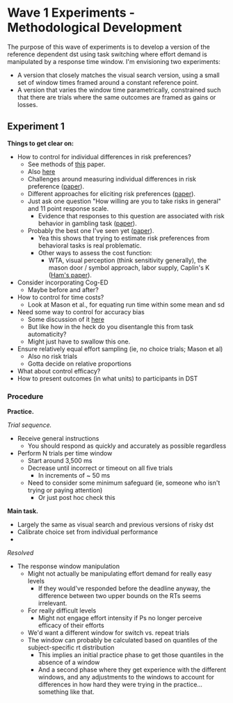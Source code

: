 # Wave 1 Experiments - Methodological Development

The purpose of this wave of experiments is to develop a version of the reference dependent
dst using task switching where effort demand is manipulated by a response time window. I'm
envisioning two experiments:

* A version that closely matches the visual search version, using a small set of window
    times framed around a constant reference point.
* A version that varies the window time parametrically, constrained such that there are
    trials where the same outcomes are framed as gains or losses.

## Experiment 1

**Things to get clear on:**

* How to control for individual differences in risk preferences?
    * See methods of [this](https://www.sciencedirect.com/science/article/abs/pii/S0006899309013213?fr=RR-1&ref=cra_js_challenge) paper.
    * Also [here](https://escholarship.org/uc/item/9pm4x231)
    * Challenges around measuring individual differences in risk preference ([paper](https://www.frontiersin.org/articles/10.3389/fpsyg.2011.00298/full)).
    * Different approaches for eliciting risk preferences ([paper](https://doi.org/10.1016/j.jebo.2012.12.023)).
    * Just ask one question "How willing are you to take risks in general" and 11 point
        response scale.
        * Evidence that responses to this question are associated with risk behavior in
            gambling task ([paper](https://doi.org/10.1111/j.1542-4774.2011.01015.x)).
    * Probably the best one I've seen yet ([paper](https://doi.org/10.1126/sciadv.1701381)).
        * Yea this shows that trying to estimate risk preferences from
            behavioral tasks is real problematic.
        * Other ways to assess the cost function:
            * WTA, visual perception (think sensitivity generally), the mason door / symbol approach, labor supply, Caplin's K ([Ham's paper](https://psyarxiv.com/wubv4/)).
* Consider incorporating Cog-ED
    * Maybe before and after?
* How to control for time costs?
    * Look at Mason et al., for equating run time within some mean and sd
* Need some way to control for accuracy bias
    * Some discussion of it [here](https://psycnet.apa.org/doi/10.1037/xhp0000957)
    * But like how in the heck do you disentangle this from task automaticity?
    * Might just have to swallow this one.
* Ensure relatively equal effort sampling (ie, no choice trials; Mason et al)
    * Also no risk trials
    * Gotta decide on relative proportions
* What about control efficacy?
* How to present outcomes (in what units) to participants in DST


### Procedure

**Practice.**


*Trial sequence.*

* Receive general instructions
    * You should respond as quickly and accurately as possible regardless
* Perform N trials per time window
    * Start around 3,500 ms
    * Decrease until incorrect or timeout on all five trials
        * In increments of ~ 50 ms
    * Need to consider some minimum safeguard (ie, someone who isn't trying or paying
        attention)
        * Or just post hoc check this


**Main task.**

* Largely the same as visual search and previous versions of risky dst
* Calibrate choice set from individual performance
*


*Resolved*

* The response window manipulation
    * Might not actually be manipulating effort demand for really easy levels
        * If they would've responded before the deadline anyway, the difference between
            two upper bounds on the RTs seems irrelevant.
    * For really difficult levels
        * Might not engage effort intensity if Ps no longer perceive efficacy of their
            efforts
    * We'd want a different window for switch vs. repeat trials
    * The window can probably be calculated based on quantiles of the subject-specific rt distribution
        * This implies an initial practice phase to get those quantiles in the absence of a window
        * And a second phase where they get experience with the different windows, and any adjustments to the windows
            to account for differences in how hard they were trying in the practice... something like that.

